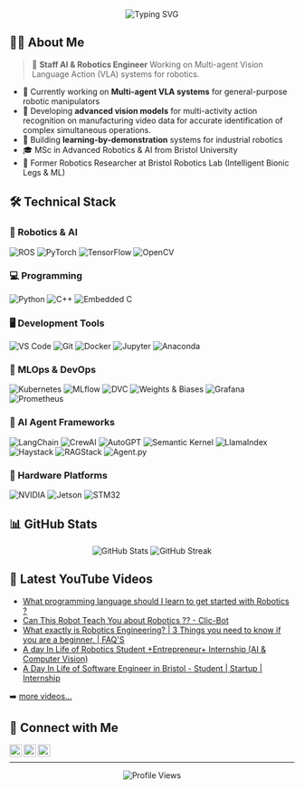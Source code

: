 <div align="center">
  <img src="https://readme-typing-svg.herokuapp.com?font=Fira+Code&pause=1000&color=2196F3&center=true&vCenter=true&width=435&lines=I+Build+Robots;Staff+AI+%26+Robotics+Engineer;Multi-agent+VLA+Systems" alt="Typing SVG" />
</div>

## 👨‍💻 About Me

> 🤖 **Staff AI & Robotics Engineer** Working on Multi-agent Vision Language Action (VLA) systems for robotics.

- 🤖 Currently working on **Multi-agent VLA systems** for general-purpose robotic manipulators
- 🎯 Developing **advanced vision models**  for multi-activity action recognition on manufacturing video data for accurate identification of complex simultaneous operations. 
- 🎥 Building **learning-by-demonstration** systems for industrial robotics
- 🎓 MSc in Advanced Robotics & AI from Bristol University
- 🔬 Former Robotics Researcher at Bristol Robotics Lab (Intelligent Bionic Legs & ML)

## 🛠️ Technical Stack

### 🤖 Robotics & AI
![ROS](https://img.shields.io/badge/ROS-22314E?style=for-the-badge&logo=ros&logoColor=white)
![PyTorch](https://img.shields.io/badge/PyTorch-EE4C2C?style=for-the-badge&logo=pytorch&logoColor=white)
![TensorFlow](https://img.shields.io/badge/TensorFlow-FF6F00?style=for-the-badge&logo=tensorflow&logoColor=white)
![OpenCV](https://img.shields.io/badge/OpenCV-27338e?style=for-the-badge&logo=OpenCV&logoColor=white)

### 💻 Programming
![Python](https://img.shields.io/badge/Python-3776AB?style=for-the-badge&logo=python&logoColor=white)
![C++](https://img.shields.io/badge/C%2B%2B-00599C?style=for-the-badge&logo=c%2B%2B&logoColor=white)
![Embedded C](https://img.shields.io/badge/Embedded_C-00599C?style=for-the-badge&logo=c&logoColor=white)

### 🖥️ Development Tools
![VS Code](https://img.shields.io/badge/VS_Code-007ACC?style=for-the-badge&logo=visual-studio-code&logoColor=white)
![Git](https://img.shields.io/badge/Git-F05032?style=for-the-badge&logo=git&logoColor=white)
![Docker](https://img.shields.io/badge/Docker-2496ED?style=for-the-badge&logo=docker&logoColor=white)
![Jupyter](https://img.shields.io/badge/Jupyter-F37626?style=for-the-badge&logo=Jupyter&logoColor=white)
![Anaconda](https://img.shields.io/badge/Anaconda-44A833?style=for-the-badge&logo=anaconda&logoColor=white)

### 🔄 MLOps & DevOps
![Kubernetes](https://img.shields.io/badge/Kubernetes-326CE5?style=for-the-badge&logo=kubernetes&logoColor=white)
![MLflow](https://img.shields.io/badge/MLflow-0194E2?style=for-the-badge&logo=mlflow&logoColor=white)
![DVC](https://img.shields.io/badge/DVC-945DD6?style=for-the-badge&logo=dvc&logoColor=white)
![Weights & Biases](https://img.shields.io/badge/Weights_&_Biases-FFBE00?style=for-the-badge&logo=weightsandbiases&logoColor=black)
![Grafana](https://img.shields.io/badge/Grafana-F46800?style=for-the-badge&logo=grafana&logoColor=white)
![Prometheus](https://img.shields.io/badge/Prometheus-E6522C?style=for-the-badge&logo=prometheus&logoColor=white)

### 🤖 AI Agent Frameworks
![LangChain](https://img.shields.io/badge/LangChain-121212?style=for-the-badge&logo=langchain&logoColor=white)
![CrewAI](https://img.shields.io/badge/CrewAI-00A67E?style=for-the-badge&logo=python&logoColor=white)
![AutoGPT](https://img.shields.io/badge/AutoGPT-00A67E?style=for-the-badge&logo=autogpt&logoColor=white)
![Semantic Kernel](https://img.shields.io/badge/Semantic_Kernel-00A67E?style=for-the-badge&logo=microsoft&logoColor=white)
![LlamaIndex](https://img.shields.io/badge/LlamaIndex-00A67E?style=for-the-badge&logo=python&logoColor=white)
![Haystack](https://img.shields.io/badge/Haystack-00A67E?style=for-the-badge&logo=python&logoColor=white)
![RAGStack](https://img.shields.io/badge/RAGStack-00A67E?style=for-the-badge&logo=python&logoColor=white)
![Agent.py](https://img.shields.io/badge/Agent.py-00A67E?style=for-the-badge&logo=python&logoColor=white)

### 🔧 Hardware Platforms
![NVIDIA](https://img.shields.io/badge/NVIDIA-76B900?style=for-the-badge&logo=nvidia&logoColor=white)
![Jetson](https://img.shields.io/badge/Jetson-76B900?style=for-the-badge&logo=nvidia&logoColor=white)
![STM32](https://img.shields.io/badge/STM32-03234B?style=for-the-badge&logo=stmicroelectronics&logoColor=white)

## 📊 GitHub Stats

<div align="center">
  <img src="https://github-readme-stats.vercel.app/api?username=mayurhulke&show_icons=true&theme=radical" alt="GitHub Stats" />
  <img src="https://github-readme-streak-stats.herokuapp.com/?user=mayurhulke&theme=radical" alt="GitHub Streak" />
</div>

## 🎥 Latest YouTube Videos

<!-- YOUTUBE:START -->
- [What programming language should I learn to get started with Robotics ?](https://www.youtube.com/watch?v=DTBSpbNhaCs)
- [Can This Robot Teach You about Robotics ?? - Clic-Bot](https://www.youtube.com/watch?v=n8pA9jj6Idk)
- [What exactly is Robotics Engineering? | 3 Things you need to know if you are a beginner. | FAQ&#39;S](https://www.youtube.com/watch?v=NlOcSPDFnk0)
- [A day In Life of Robotics Student +Entrepreneur+ Internship &lpar;AI &amp; Computer Vision&rpar;](https://www.youtube.com/watch?v=tx3zZeK8jYs)
- [A Day In Life of Software Engineer in Bristol  - Student | Startup | Internship](https://www.youtube.com/watch?v=J-1p3k0ChW0)
<!-- YOUTUBE:END -->

➡️ [more videos...](https://youtube.com/LetsTalkWithRobots)

## 🤝 Connect with Me

[<img align="left" alt="YouTube" width="22px" src="https://cdn.jsdelivr.net/npm/simple-icons@v3/icons/youtube.svg" />][youtube]
[<img align="left" alt="LinkedIn" width="22px" src="https://cdn.jsdelivr.net/npm/simple-icons@v3/icons/linkedin.svg" />][linkedin]
[<img align="left" alt="Instagram" width="22px" src="https://cdn.jsdelivr.net/npm/simple-icons@v3/icons/instagram.svg" />][instagram]

<br />

[youtube]: https://www.youtube.com/c/LetsTalkWithRobots
[instagram]: https://www.instagram.com/lets_talk_with_robots/
[linkedin]: https://www.linkedin.com/in/mayurhulke/

---
<div align="center">
  <img src="https://komarev.com/ghpvc/?username=mayurhulke&color=blueviolet" alt="Profile Views" />
</div>
